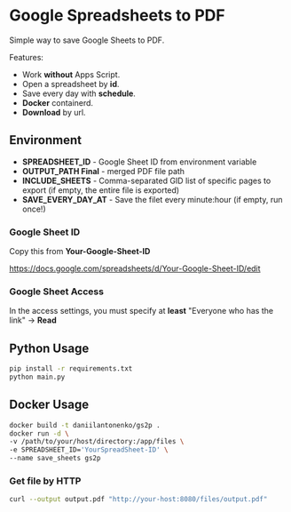 # Google Spreadsheets to PDF

Simple way to save Google Sheets to PDF.

Features:
- Work **without** Apps Script.
- Open a spreadsheet by **id**.
- Save every day with **schedule**.
- **Docker** containerd.
- **Download** by url.

## Environment

- **SPREADSHEET_ID** - Google Sheet ID from environment variable
- **OUTPUT_PATH Final** - merged PDF file path
- **INCLUDE_SHEETS** - Comma-separated GID list of specific pages to export (if empty, the entire file is exported)
- **SAVE_EVERY_DAY_AT** - Save the filet every minute:hour (if empty, run once!)

### Google Sheet ID

Copy this from **Your-Google-Sheet-ID**

https://docs.google.com/spreadsheets/d/Your-Google-Sheet-ID/edit


### Google Sheet Access
In the access settings, you must specify at **least** "Everyone who has the link" -> **Read**


## Python Usage
```bash
pip install -r requirements.txt 
python main.py 
```

## Docker Usage

```bash 
docker build -t daniilantonenko/gs2p .
docker run -d \
-v /path/to/your/host/directory:/app/files \
-e SPREADSHEET_ID='YourSpreadSheet-ID' \
--name save_sheets gs2p
```

### Get file by HTTP
```bash
curl --output output.pdf "http://your-host:8080/files/output.pdf"
```
